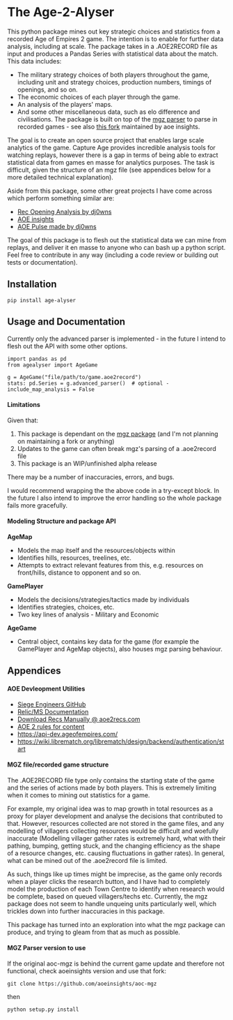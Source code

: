 # The Age-2-Alyser
This python package mines out key strategic choices and statistics from a recorded Age of Empires 2 game. The intention is to enable for further data analysis, including at scale. The package takes in a .AOE2RECORD file as input and produces a Pandas Series with statistical data about the match. This data includes:
- The military strategy choices of both players throughout the game, including unit and strategy choices, production numbers, timings of openings, and so on.
- The economic choices of each player through the game.
- An analysis of the players' maps.
- And some other miscellaneous data, such as elo difference and civilisations.
The package is built on top of the [mgz parser](https://github.com/happyleavesaoc/aoc-mgz/tree/master/mgz) to parse in recorded games - see also [this fork](https://github.com/aoeinsights/aoc-mgz) maintained by aoe insights. 

The goal is to create an open source project that enables large scale analytics of the game. Capture Age provides incredible analysis tools for watching replays, however there is a gap in terms of being able to extract statistical data from games en masse for analytics purposes. The task is difficult, given the structure of an mgz file (see appendices below for a more detailed technical explanation).

Aside from this package, some other great projects I have come across which perform something similar are: 
- [Rec Opening Analysis by dj0wns](https://github.com/dj0wns/AoE_Rec_Opening_Analysis/tree/main)
- [AOE insights](https://www.aoe2insights.com/)
- [AOE Pulse made by dj0wns](https://www.aoepulse.com/home)

The goal of this package is to flesh out the statistical data we can mine from replays, and deliver it en masse to anyone who can bash up a python script. Feel free to contribute in any way (including a code review or building out tests or documentation).

## Installation
```
pip install age-alyser
```

## Usage and Documentation
Currently only the advanced parser is implemented - in the future I intend to flesh out the API with some other options.
```
import pandas as pd
from agealyser import AgeGame

g = AgeGame("file/path/to/game.aoe2record")
stats: pd.Series = g.advanced_parser()  # optional - include_map_analysis = False
```
#### Limitations
Given that:
1. This package is dependant on the [mgz package](https://github.com/happyleavesaoc/aoc-mgz) (and I'm not planning on maintaining a fork or anything)
2. Updates to the game can often break mgz's parsing of a .aoe2record file
3. This package is an WIP/unfinished alpha release

There may be a number of inaccuracies, errors, and bugs.

I would recommend wrapping the the above code in a try-except block. In the future I also intend to improve the error handling so the whole package fails more gracefully.

#### Modeling Structure and package API
**AgeMap** 
- Models the map itself and the resources/objects within
- Identifies hills, resources, treelines, etc.
- Attempts to extract relevant features from this, e.g. resources on front/hills, distance to opponent and so on.

**GamePlayer**
- Models the decisions/strategies/tactics made by individuals
- Identifies strategies, choices, etc.
- Two key lines of analysis - Military and Economic

**AgeGame**
- Central object, contains key data for the game (for example the GamePlayer and AgeMap objects), also houses mgz parsing behaviour.


## Appendices
#### AOE Devleopment Utilities
- [Siege Engineers GitHub](https://github.com/SiegeEngineers)
- [Relic/MS Documentation](https://wiki.librematch.org/librematch/data_sources/start)
- [Download Recs Manually @ aoe2recs.com](https://aoe2recs.com/)
- [AOE 2 rules for content](https://www.xbox.com/en-GB/developers/rules)
- https://api-dev.ageofempires.com/
- https://wiki.librematch.org/librematch/design/backend/authentication/start

#### MGZ file/recorded game structure
The .AOE2RECORD file type only contains the starting state of the game and the series of actions made by both players. This is extremely limiting when it comes to mining out statistics for a game. 

For example, my original idea was to map growth in total resources as a proxy for player development and analyse the decisions that contributed to that. However, resources collected are not stored in the game files, and any modelling of villagers collecting resources would be difficult and woefully inaccurate (Modelling villager gather rates is extremely hard, what with their pathing, bumping, getting stuck, and the changing efficiency as the shape of a resource changes, etc. causing fluctuations in gather rates). 
In general, what can be mined out of the .aoe2record file is limited.

As such, things like up times might be imprecise, as the game only records when a player clicks the research button, and I have had to completely model the production of each Town Centre to identify when research would be complete, based on queued villagers/techs etc. Currently, the mgz package does not seem to handle unqueing units particularly well, which trickles down into further inaccuracies in this package.

This package has turned into an exploration into what the mgz package can produce, and trying to gleam from that as much as possible.

#### MGZ Parser version to use
If the original aoc-mgz is behind the current game update and therefore not functional, check aoeinsights version and use that fork:
```
git clone https://github.com/aoeinsights/aoc-mgz
```
then 
```
python setup.py install
```